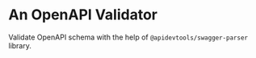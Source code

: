 # An OpenAPI Validator

Validate OpenAPI schema with the help of `@apidevtools/swagger-parser` library.